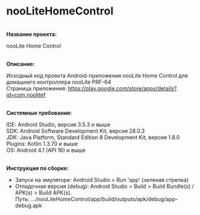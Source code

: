 # nooLiteHomeControl

<br>**Название проекта:**

nooLite Home Control

<br>**Описание:**

Исходный код проекта Android-приложения nooLite Home Control для домашнего контроллера nooLite PRF-64
<br>Страница приложения: https://play.google.com/store/apps/details?id=com.noolitef

<br>**Системные требования:**

IDE: Android Studio, версия 3.5.3 и выше
<br>SDK: Android Software Development Kit, версия 28.0.3
<br>JDK: Java Platform, Standard Edition 8 Development Kit, версия 1.8.0
<br>Plugins: Kotlin 1.3.70 и выше
<br>OS: Android 4.1 (API 16) и выше

<br>**Инструкция по сборке:**

- Запуск на эмуляторе: Android Studio > Run 'app' (зеленая стрелка)
- Отладочная версия (debug): Android Studio > Build > Build Bundle(s) / APK(s) > Build APK(s).<br>Путь: .../nooLiteHomeControl/app/build/outputs/apk/debug/app-debug.apk
